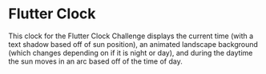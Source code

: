 # Flutter Clock

This clock for the Flutter Clock Challenge displays the current time (with a text shadow based off of sun position), an animated landscape background (which changes depending on if it is night or day), and during the daytime the sun moves in an arc based off of the time of day.